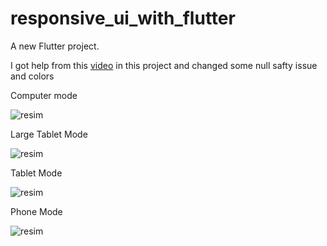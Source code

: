 # responsive_ui_with_flutter

A new Flutter project.


I got help from this [video](https://www.youtube.com/watch?v=n7O3pXfENPU&t=524s) in this project
and changed some null safty issue and colors

Computer mode

![resim](https://user-images.githubusercontent.com/75750279/159357871-80f4e1fb-4d70-4a74-888e-29aeec5e3b2e.png)

Large Tablet Mode

![resim](https://user-images.githubusercontent.com/75750279/159358063-eb87ae05-55e1-4747-90eb-ccfabe3b1f8b.png)

Tablet Mode

![resim](https://user-images.githubusercontent.com/75750279/159358175-0cb68843-8627-4e5b-9b2f-4e0af0e1a82d.png)

Phone Mode

![resim](https://user-images.githubusercontent.com/75750279/159358297-88ae7156-ec30-4f46-a2ac-b073d37c2c10.png)
